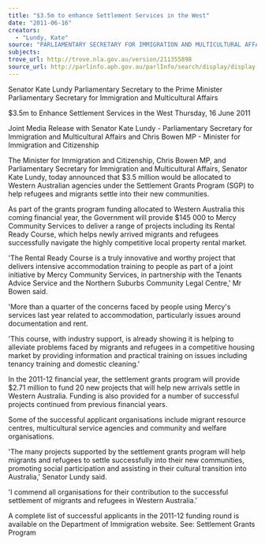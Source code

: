 ```yaml
---
title: "$3.5m to enhance Settlement Services in the West"
date: "2011-06-16"
creators:
  - "Lundy, Kate"
source: "PARLIAMENTARY SECRETARY FOR IMMIGRATION AND MULTICULTURAL AFFAIRS"
subjects:
trove_url: http://trove.nla.gov.au/version/211355898
source_url: http://parlinfo.aph.gov.au/parlInfo/search/display/display.w3p;query=Id%3A%22media/pressrel/1005915%22
---
```


 Senator Kate Lundy  Parliamentary Secretary to the Prime Minister  Parliamentary Secretary for Immigration and Multicultural Affairs 

 

 $3.5m to Enhance Settlement Services in the  West  Thursday, 16 June 2011 

 Joint Media Release with Senator Kate Lundy -  Parliamentary Secretary for Immigration  and Multicultural Affairs and Chris Bowen MP - Minister for  Immigration and Citizenship 

 The Minister for Immigration and Citizenship, Chris Bowen MP, and  Parliamentary Secretary for Immigration and Multicultural Affairs,  Senator Kate Lundy, today announced that $3.5 million would be allocated to  Western Australian agencies under the Settlement Grants Program (SGP) to help  refugees and migrants settle into their new communities. 

 As part of the grants program funding allocated to Western Australia this coming  financial year, the Government will provide $145 000 to Mercy Community Services  to deliver a range of projects including its Rental Ready Course, which helps newly  arrived migrants and refugees successfully navigate the highly competitive local  property rental market. 

 'The Rental Ready Course is a truly innovative and worthy project that delivers  intensive accommodation training to people as part of a joint initiative by Mercy  Community Services, in partnership with the Tenants Advice Service and the  Northern Suburbs Community Legal Centre,' Mr Bowen said. 

 'More than a quarter of the concerns faced by people using Mercy's services last  year related to accommodation, particularly issues around documentation and rent. 

 'This course, with industry support, is already showing it is helping to alleviate  problems faced by migrants and refugees in a competitive housing market by  providing information and practical training on issues including tenancy training and  domestic cleaning.' 

 In the 2011-12 financial year, the settlement grants program will provide  $2.71 million to fund 20 new projects that will help new arrivals settle in Western  Australia. Funding is also provided for a number of successful projects continued  from previous financial years. 

 Some of the successful applicant organisations include migrant resource centres,  multicultural service agencies and community and welfare organisations. 

 'The many projects supported by the settlement grants program will help migrants  and refugees to settle successfully into their new communities, promoting social  participation and assisting in their cultural transition into Australia,' Senator Lundy  said. 

 'I commend all organisations for their contribution to the successful settlement of  migrants and refugees in Western Australia.' 

 A complete list of successful applicants in the 2011-12 funding round is available on  the Department of Immigration website.  See: Settlement Grants Program 

 

  

